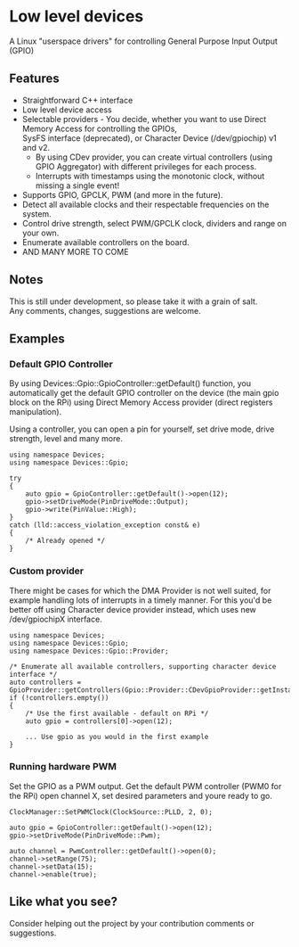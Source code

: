 # Low level devices
A Linux "userspace drivers" for controlling General Purpose Input Output (GPIO)

## Features
* Straightforward C++ interface
* Low level device access
* Selectable providers - You decide, whether you want to use Direct Memory Access for controlling the GPIOs,  
SysFS interface (deprecated), or Character Device (/dev/gpiochip) v1 and v2.
    * By using CDev provider, you can create virtual controllers (using GPIO Aggregator) with different privileges for each process.
    * Interrupts with timestamps using the monotonic clock, without missing a single event!
* Supports GPIO, GPCLK, PWM (and more in the future).
* Detect all available clocks and their respectable frequencies on the system.
* Control drive strength, select PWM/GPCLK clock, dividers and range on your own.
* Enumerate available controllers on the board.
* AND MANY MORE TO COME

## Notes
This is still under development, so please take it with a grain of salt.  
Any comments, changes, suggestions are welcome.

## Examples

### Default GPIO Controller
By using Devices::Gpio::GpioController::getDefault() function, you automatically get the default GPIO controller on the device (the main gpio block on the RPi) using Direct Memory Access provider (direct registers manipulation).

Using a controller, you can open a pin for yourself, set drive mode, drive strength, level and many more.
```
using namespace Devices;
using namespace Devices::Gpio;

try
{
    auto gpio = GpioController::getDefault()->open(12);
    gpio->setDriveMode(PinDriveMode::Output);
    gpio->write(PinValue::High);
}
catch (lld::access_violation_exception const& e)
{
    /* Already opened */
}
```

### Custom provider
There might be cases for which the DMA Provider is not well suited, for example handling lots of interrupts
in a timely manner. For this you'd be better off using Character device provider instead, which uses
new /dev/gpiochipX interface.

```
using namespace Devices;
using namespace Devices::Gpio;
using namespace Devices::Gpio::Provider;

/* Enumerate all available controllers, supporting character device interface */
auto controllers = GpioProvider::getControllers(Gpio::Provider::CDevGpioProvider::getInstance());
if (!controllers.empty())
{
    /* Use the first available - default on RPi */
    auto gpio = controllers[0]->open(12);
    
    ... Use gpio as you would in the first example
}
```

### Running hardware PWM
Set the GPIO as a PWM output. Get the default PWM controller (PWM0 for the RPi) open channel X, set desired parameters and youre ready to go.
```
ClockManager::SetPWMClock(ClockSource::PLLD, 2, 0);

auto gpio = GpioController::getDefault()->open(12);
gpio->setDriveMode(PinDriveMode::Pwm);

auto channel = PwmController::getDefault()->open(0);
channel->setRange(75);
channel->setData(15);
channel->enable(true);
```

## Like what you see?
Consider helping out the project by your contribution comments or suggestions.